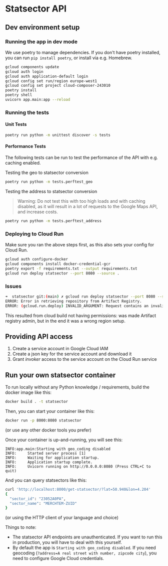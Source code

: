 # Statsector API

## Dev environment setup

### Running the app in dev mode

We use poetry to manage dependencies.
If you don't have poetry installed, you can run `pip install poetry`, or install via e.g. Homebrew.


```sh
gcloud components update
gcloud auth login
gcloud auth application-default login
gcloud config set run/region europe-west1
gcloud config set project cloud-composer-243010
poetry install
poetry shell
uvicorn app.main:app --reload
```

### Running the tests

#### Unit Tests
```sh
poetry run python -m unittest discover -s tests
```
#### Performance Tests

The following tests can be run to test the performance of the API with e.g. caching enabled.

Testing the geo to statsector conversion
```sh
poetry run python -m tests.perftest_geo
```

Testing the address to statsector conversion

> Warning: Do not test this with too high loads and with caching disabled, 
> as it will result in a lot of requests to the Google Maps API, and increase costs.

```sh
poetry run python -m tests.perftest_address
```

### Deploying to Cloud Run

Make sure you ran the above steps first, as this also sets your config for Cloud Run.


```sh
gcloud auth configure-docker
gcloud components install docker-credential-gcr
poetry export -f requirements.txt --output requirements.txt
gcloud run deploy statsector --port 8080 --source .
```

### Issues

```sh
➜  statsector git:(main) ✗ gcloud run deploy statsector --port 8080 --source .       
ERROR: Error in retrieving repository from Artifact Registry.
ERROR: (gcloud.run.deploy) INVALID_ARGUMENT: Request contains an invalid argument.
```

This resulted from cloud build not having permissions:
was made Artifact registry admin, but in the end it was a wrong region setup.


## Providing API access

1. Create a service account in Google Cloud IAM
2. Create a json key for the service account and download it
3. Grant *invoker* access to the service account on the Cloud Run service


## Run your own statsector container

To run locally without any Python knowledge / requirements, build the docker image like this:

```sh
docker build . -t statsector
```

Then, you can start your container like this:

```sh
docker run -p 8000:8080 statsector
```

(or use any other docker tools you prefer)

Once your container is up-and-running, you will see this:
```
INFO:app.main:Starting with geo_coding disabled
INFO:     Started server process [1]
INFO:     Waiting for application startup.
INFO:     Application startup complete.
INFO:     Uvicorn running on http://0.0.0.0:8080 (Press CTRL+C to quit)
```

And you can query statsectors like this:

```sh
curl 'http://localhost:8000/get-statsector/?lat=50.940&lon=4.204'
{
  "sector_id": "23052A0PA",
  "sector_name": "MERCHTEM-ZUID"
}
```

(or using the HTTP client of your language and choice)

Things to note:

- The statsector API endpoints are unauthenticated. If you want to run this in production, you will have to deal with this yourself.
- By default the app is `Starting with geo_coding disabled`. If you need geocoding (`?address=A real street with number, zipcode city`), you need to configure Google Cloud credentials.

